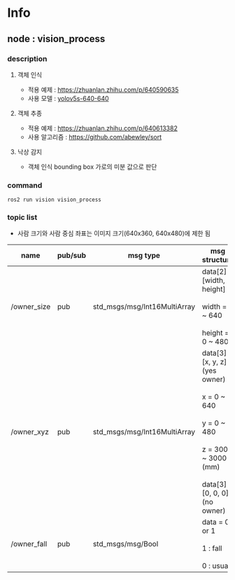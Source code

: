 # Info

## node : vision_process

### description

1. 객체 인식
    - 적용 예제 : https://zhuanlan.zhihu.com/p/640590635
    - 사용 모델 : [yolov5s-640-640](https://github.com/rockchip-linux/rknpu2/tree/master/examples/rknn_yolov5_demo/model/RK3588)
    
2. 객체 추종
    - 적용 예제 : https://zhuanlan.zhihu.com/p/640613382
    - 사용 알고리즘 : https://github.com/abewley/sort

3. 낙상 감지
    - 객체 인식 bounding box 가로의 미분 값으로 판단

### command
```
ros2 run vision vision_process
```

### topic list

- 사람 크기와 사람 중심 좌표는 이미지 크기(640x360, 640x480)에 제한 됨

| name        | pub/sub | msg type                     | msg structure                                                                                 | hz    | description    |
| ----------- | ------- | ---------------------------- | --------------------------------------------------------------------------------------------- | ----- | -------------- |
| /owner_size | pub     | std_msgs/msg/Int16MultiArray | data[2] = [width, height] <br></br> width = 0 ~ 640 <br></br> height = 0 ~ 480                | 100   | 사람 크기      |
| /owner_xyz  | pub     | std_msgs/msg/Int16MultiArray | data[3] = [x, y, z] (yes owner) <br></br> x = 0 ~ 640 <br></br> y = 0 ~ 480 <br></br> z = 300 ~ 3000 (mm) <br></br> data[3] = [0, 0, 0] (no owner) | 100   | 사람 중심 좌표 |
| /owner_fall | pub     | std_msgs/msg/Bool            | data = 0 or 1 <br></br> 1 : fall <br></br> 0 : usual                                          | event | 낙상 판단      |